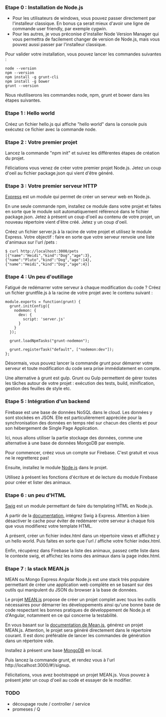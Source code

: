
### Etape 0 : Installation de Node.js

- Pour les utilisateurs de windows, vous pouvez passer directement par l'installeur classique. En bonus ça serait mieux d'avoir une ligne de commande user friendly, par exemple cygwin.
- Pour les autres, je vous préconise d'installer Node Version Manager qui vous permettra de facilement changer de version de Node.js, mais vous pouvez aussi passer par l'installeur classique.

Pour valider votre installation, vous pouvez lancer les commandes suivantes :

```
node --version
npm --version
npm install -g grunt-cli
npm install -g bower
grunt --version
```

Nous réutiliserons les commandes node, npm, grunt et bower dans les étapes suivantes.

### Etape 1 : Hello world

Créez un fichier hello.js qui affiche "hello world" dans la console puis exécutez ce fichier avec la commande node.

### Etape 2 : Votre premier projet

Lancez la commande "npm init" et suivez les différentes étapes de création du projet.

Féliciations vous venez de créer votre premier projet Node.js. Jetez un coup d'oeil au fichier package.json qui vient d'être généré.

### Etape 3 : Votre premier serveur HTTP

[Express](https://github.com/strongloop/express) est un module qui permet de créer un serveur web en Node.js.

En une seule commande npm, installez ce module dans votre projet et faites en sorte que le module soit automatiquement référencé dans le fichier package.json.
Jetez à présent un coup d'oeil au contenu de votre projet, un nouveau répertoire vient d'être créé. Jetez y un coup d'oeil.

Créez un fichier server.js à la racine de votre projet et utilisez le module Express. Votre objectif : faire en sorte que votre serveur
renvoie une liste d'animaux sur l'url /pets :

```
$ curl http://localhost:3000/pets
[{"name":"Heidi","kind":"Dog","age":3},{"name":"Pluto","kind":"Dog","age":14},{"name":"Heidi","kind":"Dog","age":4}]
```

### Etape 4 : Un peu d'outillage

Fatigué de redémarrer votre serveur à chaque modification du code ? Créez un fichier gruntfile.js à la racine de votre projet avec le contenu suivant :


```
module.exports = function(grunt) {
  grunt.initConfig({
    nodemon: {
      dev: {
        script: 'server.js'
      }
    }
  });

  grunt.loadNpmTasks("grunt-nodemon");

  grunt.registerTask("default", ["nodemon:dev"]);
};
```

Désormais, vous pouvez lancer la commande grunt pour démarrer votre serveur et toute modification du code sera prise immédiatement en compte.

Une alternative à grunt est gulp. Grunt ou Gulp permettent de gérer toutes les tâches autour de votre projet : exécution des tests, build, minification, gestion des feuilles de style etc.

### Etape 5 : Intégration d'un backend

Firebase est une base de données NoSQL dans le cloud. Les données y sont stockées en JSON. Elle est particulièrement appréciée pour la synchronisation des données en temps réel sur chacun des clients et pour son hébergement de Single Page Application.

Ici, nous allons utiliser la partie stockage des données, comme une alternative à une base de données MongoDB par exemple.

Pour commencer, créez vous un compte sur Firebase. C'est gratuit et vous ne le regretterez pas!

Ensuite, installez le module [Node.js](https://www.firebase.com/docs/web/quickstart.html) dans le projet.

Utilisez à présent les fonctions d'écriture et de lecture du module Firebase pour créer et lister des animaux.

### Etape 6 : un peu d'HTML

[Swig](https://github.com/paularmstrong/swig) est un module permettant de faire du templating HTML en Node.js.

A partir de la [documentation](http://paularmstrong.github.io/swig/docs/#express), intégrez Swig à Express. Attention à bien désactiver le cache pour éviter de redémarer votre serveur à chaque fois que vous modifierez votre template HTML.

A présent, créer un fichier index.html dans un répertoire views et affichez y un hello world. Puis faites en sorte que l'url / affiche votre fichier index.html.

Enfin, récupérez dans Firebase la liste des animaux, passez cette liste dans le contexte swig, et affichez les noms des animaux dans la page index.html.

### Etape 7 : la stack MEAN.js

MEAN ou Mongo Express Angular Node.js est une stack très populaire permettant de créer une application web complète en se basant sur des outils qui manipulent du JSON du browser à la base de données.

Le projet [MEAN.js](https://github.com/meanjs/mean) propose de créer un projet complet avec tous les outils nécessaires pour démarrer les développements ainsi qu'une bonne base de code respectant les bonnes pratiques de développement de Node.js et d'Angular, notamment en ce qui concerne la testabilité.

En vous basant sur la [documentation de Mean.js](http://meanjs.org/generator.html), générez un projet MEAN.js. Attention, le projet sera généré directement dans le répertoire courant. Il est donc préférable de lancer les commandes de génération dans un répertoire vide.

Installez à présent une base [MongoDB](https://www.mongodb.org/downloads) en local.

Puis lancez la commande grunt, et rendez vous à l'url http://localhost:3000/#!/signup.

Félicitations, vous avez bootstrappé un projet MEAN.js. Vous pouvez à présent jeter un coup d'oeil au code et essayer de le modifier.

### TODO

- découpage route / controller / service
- promeses / Q
